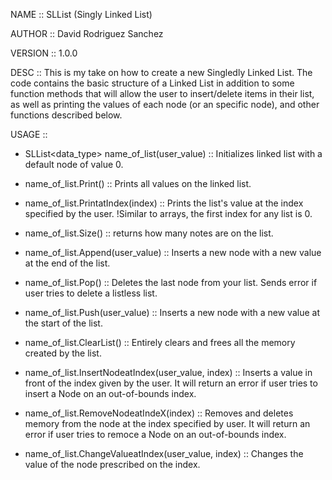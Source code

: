 NAME :: SLList (Singly Linked List)

AUTHOR :: David Rodriguez Sanchez

VERSION :: 1.0.0

DESC :: This is my take on how to create a new Singledly Linked List. 
The code contains the basic structure of a Linked List in addition to some function methods
that will allow the user to insert/delete items in their list, as well as printing the values
of each node (or an specific node), and other functions described below.


USAGE :: 

- SLList<data_type> name_of_list(user_value) :: Initializes linked list with a default node of value 0.

- name_of_list.Print() :: Prints all values on the linked list.

- name_of_list.PrintatIndex(index) :: Prints the list's value at the index specified by the user.
!Similar to arrays, the first index for any list is 0.

- name_of_list.Size() :: returns how many notes are on the list.

- name_of_list.Append(user_value) :: Inserts a new node with a new value at the end of the list.

- name_of_list.Pop() :: Deletes the last node from your list. 
Sends error if user tries to delete a listless list.

- name_of_list.Push(user_value) :: Inserts a new node with a new value at the start of the list.

- name_of_list.ClearList() :: Entirely clears and frees all the memory created by the list.

- name_of_list.InsertNodeatIndex(user_value, <int>index) :: Inserts a value in front of the index
given by the user. It will return an error if user tries to insert a Node on an out-of-bounds index.

- name_of_list.RemoveNodeatIndeX(<int>index) :: Removes and deletes memory from the node at the index specified by user.
It will return an error if user tries to remoce a Node on an out-of-bounds index.
  
- name_of_list.ChangeValueatIndex(user_value, <int>index) :: Changes the value of the node prescribed on the index.
